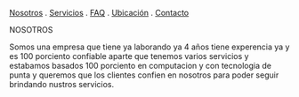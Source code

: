 [Nosotros](./nosotros.md) . [Servicios](./servicios.md) . [FAQ](FAQ.md) . [Ubicación](ubicacion.md) . [Contacto](./contacto.md)

NOSOTROS 

Somos una empresa  que tiene ya laborando ya 4 años  tiene experencia ya y es 100 porciento confiable aparte que tenemos varios servicios y estabamos basados 100 porciento en computacion y con tecnologia de punta  y queremos que los clientes confien en nosotros para poder seguir brindando nustros servicios.
  
  
 
